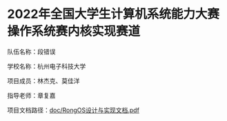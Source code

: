 # 2022年全国大学生计算机系统能力大赛操作系统赛内核实现赛道

队伍名称：段错误 

学校名称：杭州电子科技大学

项目成员：林杰克、莫佳洋

指导老师：章复嘉

项目文档路径：[doc/RongOS设计与实现文档.pdf](https://gitlab.eduxiji.net/19061120/oskernel2022-segmentfault/-/blob/jk_final_2/doc/RongOS%E8%AE%BE%E8%AE%A1%E4%B8%8E%E5%AE%9E%E7%8E%B0%E6%96%87%E6%A1%A3.pdf)
